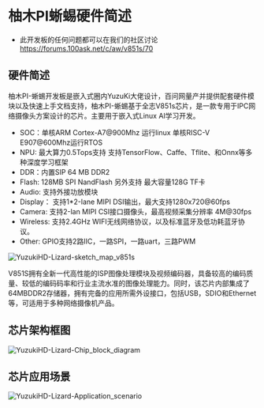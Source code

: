 # 柚木PI蜥蜴硬件简述

* 此开发板的任何问题都可以在我们的社区讨论  https://forums.100ask.net/c/aw/v851s/70



## 硬件简述

柚木PI-蜥蜴开发板是嵌入式圈内YuzuKi大佬设计，百问网量产并提供配套硬件模块以及快速上手文档支持，柚木PI-蜥蜴基于全志V851s芯片，是一款专用于IPC网络摄像头方案设计的芯片。主要用于嵌入式Linux AI学习开发。

* SOC：单核ARM Cortex-A7@900Mhz 运行linux 单核RISC-V E907@600Mhz运行RTOS
* NPU: 最大算力0.5Tops支持 支持TensorFlow、Caffe、Tflite、和Onnx等多种深度学习框架
* DDR：内置SIP 64 MB DDR2
* Flash: 128MB SPI NandFlash 另外支持 最大容量128G TF卡
* Audio: 支持外接功放模块
* Display： 支持1*2-lane MIPI DSI输出，最大支持1280x720@60fps
* Camera: 支持2-lan MIPI CSI接口摄像头，最高视频采集分辨率 4M@30fps
* Wireless: 支持2.4GHz WIFI无线网络协议，以及标准蓝牙及低功耗蓝牙协议。
* Other:  GPIO支持2路IIC，一路SPI，一路uart，三路PWM

![YuzukiHD-Lizard-sketch_map_v851s](https://cdn.staticaly.com/gh/DongshanPI/Docs-Photos@master/YuzukiHD-Lizard/YuzukiHD-Lizard-sketch_map_v851s.png)

V851S拥有全新一代高性能的ISP图像处理模块及视频编码器，具备较高的编码质量、较低的编码码率和行业主流水准的图像处理能力。同时，该芯片内部集成了64MBDDR2存储器，拥有完备的应用所需外设接口，包括USB，SDIO和Ethernet等，可适用于多种网络摄像机产品。

## 																										芯片架构框图

![YuzukiHD-Lizard-Chip_block_diagram](https://cdn.staticaly.com/gh/DongshanPI/Docs-Photos@master/YuzukiHD-Lizard/YuzukiHD-Lizard-Chip_block_diagram.png)
## 																							芯片应用场景

![YuzukiHD-Lizard-Application_scenario](https://cdn.staticaly.com/gh/DongshanPI/Docs-Photos@master/YuzukiHD-Lizard/YuzukiHD-Lizard-Application_scenario.png)